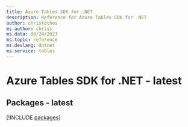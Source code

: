```yaml
---
title: Azure Tables SDK for .NET
description: Reference for Azure Tables SDK for .NET
author: christothes
ms.author: chriss
ms.data: 08/24/2023
ms.topic: reference
ms.devlang: dotnet
ms.service: tables
---
```

# Azure Tables SDK for .NET - latest
## Packages - latest
[!INCLUDE [packages](tables-index.md)]